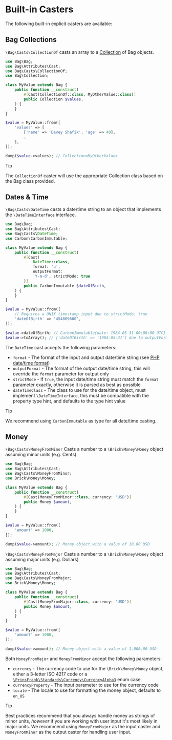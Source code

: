 # Built-in Casters

The following built-in explicit casters are available:

## Bag Collections

`\Bag\Casts\CollectionOf` casts an array to a [Collection](./collections) of Bag objects.

```php
use Bag\Bag;
use Bag\Attributes\Cast;
use Bag\Casts\CollectionOf;
use Bag\Collection;

class MyValue extends Bag {
    public function __construct(
        #[Cast(CollectionOf::class, MyOtherValue::class)]    
        public Collection $values,
    ) {
    }
}

$value = MyValue::from([
    'values' => [
        ['name' => 'Davey Shafik', 'age' => 40],
        …
    ],
]);

dump($value->values); // Collection<MyOtherValue>
```

> [!TIP]
> The `CollectionOf` caster will use the appropriate Collection class based on the Bag class provided.

## Dates & Time

`\Bag\Casts\DateTime` casts a date/time string to an object that implements the `\DateTimeInterface` interface.

```php
use Bag\Bag;
use Bag\Attributes\Cast;
use Bag\Casts\DateTime;
use Carbon\CarbonImmutable;

class MyValue extends Bag {
    public function __construct(
        #[Cast(
            DateTime::class, 
            format: 'u', 
            outputFormat: 
            'Y-m-d', strictMode: true
        )]
        public CarbonImmutable $dateOfBirth,
    ) {
    }
}

$value = MyValue::from([
    // Requires a UNIX timestamp input due to strictMode: true
    'dateOfBirth' => '454809600', 
]);

$value->dateOfBirth; // CarbonImmutable{date: 1984-05-31 00:00:00 UTC}
$value->toArray(); // ['dateOfBirth' => '1984-05-31'] due to outputFormat
```

The `DateTime` cast accepts the following parameters:

- `format` - The format of the input and output date/time string (see [PHP date/time format](https://www.php.net/manual/en/datetimeimmutable.createfromformat.php#datetimeimmutable.createfromformat.parameters))
- `outputFormat` - The format of the output date/time string, this will override the `format` parameter for output only
- `strictMode` - If `true`, the input date/time string must match the `format` parameter exactly, otherwise it is parsed as best as possible
- `dateTimeClass` - The class to use for the date/time object, must implement `\DateTimeInterface`, this must be compatible with the property type hint, and defaults to the type hint value

> [!TIP]
> We recommend using `CarbonImmutable` as type for all date/time casting.

## Money

`\Bag\Casts\MoneyFromMinor` Casts a number to a `\Brick\Money\Money` object assuming minor units (e.g. Cents)

```php
use Bag\Bag;
use Bag\Attributes\Cast;
use Bag\Casts\MoneyFromMinor;
use Brick\Money\Money;

class MyValue extends Bag {
    public function __construct(
        #[Cast(MoneyFromMinor::class, currency: 'USD')]
        public Money $amount,
    ) {
    }
}

$value = MyValue::from([
    'amount' => 1000,
]);

dump($value->amount); // Money object with a value of 10.00 USD
```

`\Bag\Casts\MoneyFromMajor` Casts a number to a `\Brick\Money\Money` object assuming major units (e.g. Dollars)

```php
use Bag\Bag;
use Bag\Attributes\Cast;
use Bag\Casts\MoneyFromMajor;
use Brick\Money\Money;

class MyValue extends Bag {
    public function __construct(
        #[Cast(MoneyFromMajor::class, currency: 'USD')]
        public Money $amount,
    ) {
    }
}

$value = MyValue::from([
    'amount' => 1000,
]);

dump($value->amount); // Money object with a value of 1,000.00 USD
```

Both `MoneyFromMajor` and `MoneyFromMinor` accept the following parameters:

- `currency` - The currency code to use for the `\Brick\Money\Money` object, either a 3-letter ISO 4217 code or a [`\PrinsFrank\Standards\Currency\CurrencyAlpha3`](https://github.com/PrinsFrank/standards/blob/main/src/Currency/CurrencyAlpha3.php#L22) enum case.
- `currencyProperty` - The input parameter to use for the currency code
- `locale` - The locale to use for formatting the money object, defaults to `en_US`

> [!TIP]
> Best practices recommend that you always handle money as strings of minor units, _however_ if you are working with user input it's most likely in major units.
> We recommend using `MoneyFromMajor` as the input caster and `MoneyFromMinor` as the output caster for handling user input.
